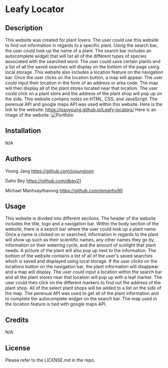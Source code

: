 # Leafy Locator

## Description

This website was created for plant lovers. The user could use this website to find out information in regards to a specific plant. Using the search bar, the user could look up the name of a plant. The search bar includes an autocomplete widget that will list all of the different types of species associated with the searched word. The user could save certain plants and a list of all the saved searches will display on the bottom of the page using local storage. This website also includes a location feature on the navigation bar. Once the user clicks on the location button, a map will appear. The user could input their location in the form of an address or area code. The map will then display all of the plant stores located near that location. The user could click on a plant store and the address of the plant shop will pop up on the side. This website contains notes on HTML, CSS, and JavaScript. The perenual API and google maps API was used within this website. 
Here is the link to the website: https://jssoyoung.github.io/Leafy-locators/
Here is an image of the website: ![Portfolio](Assets/website-screenshot.png)

## Installation

N/A

## Authors

Young Jang
https://github.com/jyoungjoon

Dahn Bey
https://github.com/dbey21

Michael Manhxaythavong
https://github.com/mmanhx90

## Usage

This website is divided into different sections. The header of the website includes the title, logo and a navigation bar. Within the body section of the website, there is a search bar where the user could look up a plant name. Once a name is clicked on or searched, information in regards to the plant will show up such as their scientific names, any other names they go by, information on their watering cycle, and the amount of sunlight that plant needs. A picture of the plant will also pop up next to the information. The bottom of the website contains a list of all of the user's saved searches which is saved and displayed using local storage. If the user clicks on the locations button on the navigation bar, the plant information will disappear and a map will display. The user could input a location within the search bar and all the plant stores near that location will pop up with a leaf marker. The user could then click on the different markers to find out the address of the plant shop. All of the select plant shops will be added to a list on the side of the map. The perenual API was used to get all of the plant information and to complete the autocomplete widget on the search bar. The map used in the location feature is tied with google maps API. 

## Credits

N/A 

## License

Please refer to the LICENSE.md in the repo.